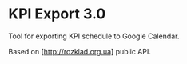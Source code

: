 # KPI Export 3.0

Tool for exporting KPI schedule to Google Calendar.

Based on [http://rozklad.org.ua] public API.